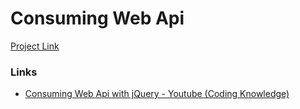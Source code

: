 # Consuming Web Api

[Project Link](https://github.com/metacube-manthan-rajoria/ApiTome)

### Links

- [Consuming Web Api with jQuery - Youtube (Coding Knowledge)](https://www.youtube.com/watch?v=QjDhjk4a3j4&list=PLAudh2XpyH1RenZHSQGe32MF4MoONzhm-&index=21)
